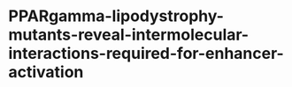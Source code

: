 # PPARgamma-lipodystrophy-mutants-reveal-intermolecular-interactions-required-for-enhancer-activation